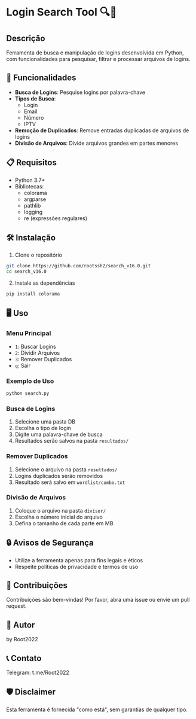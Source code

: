 # Login Search Tool 🔍🔐

## Descrição
Ferramenta de busca e manipulação de logins desenvolvida em Python, com funcionalidades para pesquisar, filtrar e processar arquivos de logins.

## 🚀 Funcionalidades
- **Busca de Logins**: Pesquise logins por palavra-chave
- **Tipos de Busca**: 
  - Login
  - Email
  - Número
  - IPTV
- **Remoção de Duplicados**: Remove entradas duplicadas de arquivos de logins
- **Divisão de Arquivos**: Divide arquivos grandes em partes menores

## 📋 Requisitos
- Python 3.7+
- Bibliotecas:
  - colorama
  - argparse
  - pathlib
  - logging
  - re (expressões regulares)

## 🛠️ Instalação

1. Clone o repositório
```bash
git clone https://github.com/rootssh2/search_v16.0.git
cd search_v16.0
```

2. Instale as dependências
```bash
pip install colorama
```

## 🖥️ Uso

### Menu Principal
- `1`: Buscar Logins
- `2`: Dividir Arquivos
- `3`: Remover Duplicados
- `q`: Sair

### Exemplo de Uso
```bash
python search.py
```

### Busca de Logins
1. Selecione uma pasta DB
2. Escolha o tipo de login
3. Digite uma palavra-chave de busca
4. Resultados serão salvos na pasta `resultados/`

### Remover Duplicados
1. Selecione o arquivo na pasta `resultados/`
2. Logins duplicados serão removidos
3. Resultado será salvo em `wordlist/combo.txt`

### Divisão de Arquivos
1. Coloque o arquivo na pasta `divisor/`
2. Escolha o número inicial do arquivo
3. Defina o tamanho de cada parte em MB

## 🔒 Avisos de Segurança
- Utilize a ferramenta apenas para fins legais e éticos
- Respeite políticas de privacidade e termos de uso

## 🤝 Contribuições
Contribuições são bem-vindas! Por favor, abra uma issue ou envie um pull request.

## 👥 Autor
by Root2022

## 📞 Contato
Telegram: t.me/Root2022

## 🛡️ Disclaimer
Esta ferramenta é fornecida "como está", sem garantias de qualquer tipo.
